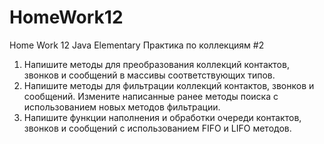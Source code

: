 # HomeWork12
Home Work 12 Java Elementary
Практика по коллекциям #2
1. Напишите методы для преобразования коллекций контактов, звонков и сообщений в массивы соответствующих типов.
2. Напишите методы для фильтрации коллекций контактов, звонков и сообщений. Измените написанные ранее методы поиска с использованием новых методов фильтрации.
3. Напишите функции наполнения и обработки очереди контактов, звонков и сообщений с использованием FIFO и LIFO методов.
